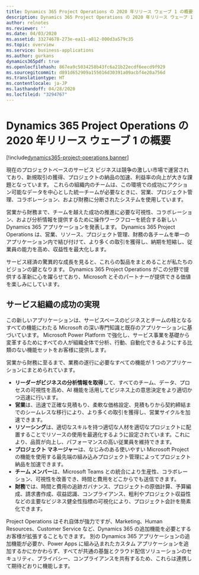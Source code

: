 ```yaml
---
title: Dynamics 365 Project Operations の 2020 年リリース ウェーブ 1 の概要
description: Dynamics 365 Project Operations の 2020 年リリース ウェーブ 1 の概要
author: relnotes
ms.reviewer: ''
ms.date: 04/03/2020
ms.assetid: 33274678-273e-ea11-a812-000d3a579c35
ms.topic: overview
ms.service: business-applications
ms.author: gurkans
dynamics365pdf: true
ms.openlocfilehash: 867ea9c5034258b43fc6a21b22ecdf6eecd9f929
ms.sourcegitcommit: d891d652909a155016d30391a09acbf4e20a756d
ms.translationtype: HT
ms.contentlocale: ja-JP
ms.lasthandoff: 04/28/2020
ms.locfileid: "3294767"
---
```

# <a name="overview-of-dynamics-365-project-operations-2020-release-wave-1"></a>Dynamics 365 Project Operations の 2020 年リリース ウェーブ 1 の概要
[!include[dynamics365-project-operations banner](../includes/dynamics365-project-operations.md)]

<!--overview start-->

現在のプロジェクトベースのサービス ビジネスは競争の激しい市場で運営されており、新規取引の獲得、プロジェクトの納品の加速、利益率の向上が大きな課題となっています。 これらの組織内のチームは、この環境での成功にアクション可能なデータを中心とした統一チームが必要なときに、営業、プロジェクト管理、コラボレーション、および財務に分断されたシステムを使用しています。  

営業から財務まで、チームを越えた成功の推進に必要な可視性、コラボレーション、および分析情報を提供するために操作ワークフローを統合する新しい Dynamics 365 アプリケーションを発表します。 Dynamics 365 Project Operations は、営業、リソース、プロジェクト管理、財務の各チームを単一のアプリケーション内で結び付けて、より多くの取引を獲得し、納期を短縮し、従業員の能力を高め、収益性を最大化します。  

サービス経済の驚異的な成長を見ると、これらの製品をまとめることが私たちのビジョンの鍵となります。 Dynamics 365 Project Operations がこの分野で提供する革新に心を躍らせており、Microsoft とそのパートナーが提供できる価値を楽しみにしています。  

## <a name="delivering-service-organization-success"></a>サービス組織の成功の実現

この新しいアプリケーションは、サービスベースのビジネスとチームの柱となるすべての機能にわたる Microsoft の深い専門知識と既存のアプリケーションに基づいています。 Microsoft Power Platform で強化し、サービス事業を基礎から変革するためにすべての人が組織全体で分析、行動、自動化できるようにする比類のない機能セットをお客様に提供します。 

営業から財務に至るまで、業務の遂行に必要なすべての機能が 1 つのアプリケーションにまとめられています。

-   **リーダーがビジネスの分析情報を取得**して、すべてのチーム、データ、プロセスの可視性を高め、AI 機能を活用してビジネス上の意思決定をより適切かつ迅速に行います。   
-   **営業**は、迅速で正確な見積もり、柔軟な価格設定、見積もりから契約締結までのシームレスな移行により、より多くの取引を獲得し、営業サイクルを加速できます。   
-   **リソーシング**は、適切なスキルを持つ適切な人材を適切なプロジェクトに配置することでリソースの使用を最適化するように設定されています。これにより、品質が向上し、パフォーマンスの高い従業員を維持できます。 
-   **プロジェクト マネージャー**は、なじみのある使いやすい Microsoft Project の機能を使用する最先端の組み込みプロジェクト管理によってプロジェクト納品を加速できます。  
-   **チーム メンバー**は、Microsoft Teams との統合により生産性、コラボレーション、可視性を改善でき、時間と費用をどこからでも送信できます。 
-   **財務**では、時間と費用の追跡ガバナンス、プロジェクトの原価計算、予算編成、請求書作成、収益認識、コンプライアンス、粗利やプロジェクト収益性などの主要なビジネス健全性指標の可視化により、プロジェクト会計を簡素化できます。 

Project Operations はそれ自体が強力ですが、Marketing、Human Resources、Customer Service など、Dynamics 365 の追加機能を必要とするお客様が拡張することもできます。 別の Dynamics 365 アプリケーションの追加機能が必要か、Power Apps に組み込まれたカスタム アプリケーションを追加するかにかかわらず、すべてが共通の基盤とクラウド配信ソリューションのセキュリティ、プライバシー、コンプライアンスを共有するため、これらは連携して期待どおりに機能します。
<!--overview end-->
